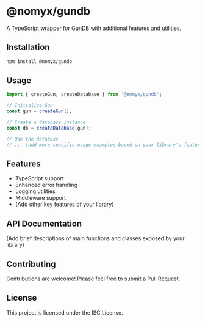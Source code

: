 # @nomyx/gundb

A TypeScript wrapper for GunDB with additional features and utilities.

## Installation

```bash
npm install @nomyx/gundb
```

## Usage

```typescript
import { createGun, createDatabase } from '@nomyx/gundb';

// Initialize Gun
const gun = createGun();

// Create a database instance
const db = createDatabase(gun);

// Use the database
// ... (add more specific usage examples based on your library's features)

```

## Features

- TypeScript support
- Enhanced error handling
- Logging utilities
- Middleware support
- (Add other key features of your library)

## API Documentation

(Add brief descriptions of main functions and classes exposed by your library)

## Contributing

Contributions are welcome! Please feel free to submit a Pull Request.

## License

This project is licensed under the ISC License.